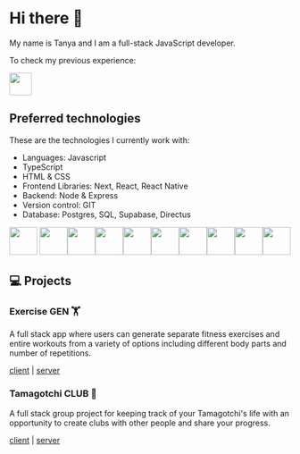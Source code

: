 # Hi there 👋

My name is Tanya and I am a full-stack JavaScript developer.

To check my previous experience:

<a href="https://www.linkedin.com/in/tetiana-tikhomyrova/"><img src="https://user-images.githubusercontent.com/93147753/173074803-26a2592c-5b53-4df5-b9b4-5db13be404b9.png" width="40"></a>

## Preferred technologies
These are the technologies I currently work with:
- Languages: Javascript
- TypeScript
- HTML & CSS
- Frontend Libraries: Next, React, React Native
- Backend: Node & Express
- Version control: GIT
- Database: Postgres, SQL, Supabase, Directus


<img src="https://user-images.githubusercontent.com/93147753/173065594-a151f35c-f9a6-4579-80a1-25d0a331c78c.png" width="50"/> <img src="https://user-images.githubusercontent.com/93147753/173063413-679e23fb-5f47-4425-ad69-bc4d8a61aac9.png" width="50"/><img src="https://user-images.githubusercontent.com/93147753/173060618-5590df9a-54e1-4f72-b1c0-aa04c18035d4.png" width="50"/><img src="https://user-images.githubusercontent.com/93147753/173066773-3aa2b585-d465-4c69-8a41-436a7a4b717d.png" width="50"/><img src="https://user-images.githubusercontent.com/93147753/173066854-0d92284f-ae1f-4d3a-a5a6-5576feb27d7b.png" width="50"/><img src="https://user-images.githubusercontent.com/93147753/173067181-8b2fa791-4ad8-41a8-af01-d73669f46dd9.png" width="50"/><img src="https://user-images.githubusercontent.com/93147753/173074143-4313fa26-aa20-454b-97c8-4e17fdc76500.png" width="50"/><img src="https://user-images.githubusercontent.com/93147753/173067321-f02c438e-327f-4c34-bd9e-faf9a99f3a8a.png" width="50"/><img src="https://user-images.githubusercontent.com/93147753/173069096-0338e01d-f49e-4f2e-8ec9-6bb001f0176a.png" width="50"/><img src="https://user-images.githubusercontent.com/93147753/173071740-ac81eff2-b1bf-4698-a7ae-99cf3263cead.png" width="50"/>


## 💻 Projects

### Exercise GEN 🏋️
A full stack app where users can generate separate fitness exercises and entire workouts from a variety of options including different body parts and number of repetitions.

<a href="https://github.com/tikhomyrova-tetiana/exercise_gen_frontend">client</a> | <a href="https://github.com/tikhomyrova-tetiana/exercise_gen_backend">server</a>


### Tamagotchi CLUB :teddy_bear:
A full stack group project for keeping track of your Tamagotchi's life with an opportunity to create clubs with other people and share your progress.

<a href="https://github.com/ananishimoto/tamagotchi_club_frontend">client</a> | <a href="https://github.com/tikhomyrova-tetiana/tamagotchi_club_backend">server</a>



<!--
**tikhomyrova-tetiana/tikhomyrova-tetiana** is a ✨ _special_ ✨ repository because its `README.md` (this file) appears on your GitHub profile.

Here are some ideas to get you started:

- 🔭 I’m currently working on ...
- 🌱 I’m currently learning ...
- 👯 I’m looking to collaborate on ...
- 🤔 I’m looking for help with ...
- 💬 Ask me about ...
- 📫 How to reach me: ...
- 😄 Pronouns: ...
- ⚡ Fun fact: ...
-->
